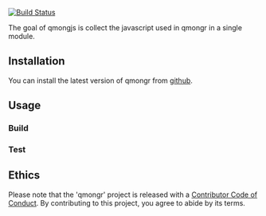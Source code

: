[![Build Status](https://travis-ci.org/yte0/qmongjs.svg?branch=master)](https://travis-ci.org/yte0/qmongjs)

The goal of qmongjs is collect the javascript used in qmongr in a single module.

## Installation

You can install the latest version of qmongr from [github](https://github.com/mong/qmongjs).

## Usage


### Build

### Test


## Ethics
Please note that the 'qmongr' project is released with a
  [Contributor Code of Conduct](CODE_OF_CONDUCT.md).
  By contributing to this project, you agree to abide by its terms.